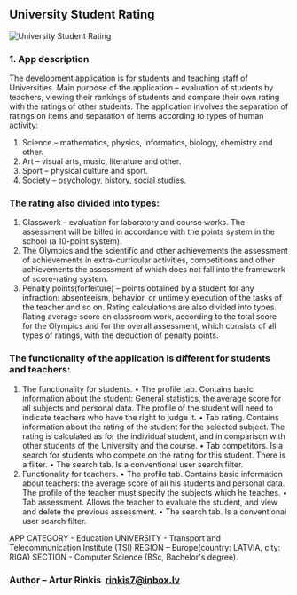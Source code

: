 ## University Student Rating

![University Student Rating](https://github.com/IEEEmadC/Apps-2017/blob/master/University%20Student%20Rating/poster.png)

### 1. App description 
The development application is for students and teaching staff of Universities. Main purpose of the application – evaluation of students by teachers, viewing their rankings of students and compare their own rating with the ratings of other students. 
The application involves the separation of ratings on items and separation of items according to types of human activity: 

1. Science – mathematics, physics, Informatics, biology, chemistry and other.
2. Art – visual arts, music, literature and other.
3. Sport – physical culture and sport. 
4. Society – psychology, history, social studies.

### The rating also divided into types: 
1. Classwork – evaluation for laboratory and course works. The assessment will be billed in accordance with the points system in the school (a 10-point system).
2. The Olympics and the scientific and other achievements the assessment of achievements in extra-curricular activities, competitions and other achievements the assessment of which does not fall into the framework of score-rating system. 
3. Penalty points(forfeiture) – points obtained by a student for any infraction: absenteeism, behavior, or untimely execution of the tasks of the teacher and so on.
Rating calculations are also divided into types. Rating average score on classroom work, according to the total score for the Olympics and for the overall assessment, which consists of all types of ratings, with the deduction of penalty points. 

### The functionality of the application is different for students and teachers:
1. The functionality for students.
• The profile tab. Contains basic information about the student: General statistics, the average score for all subjects and personal data. The profile of the student will need to indicate teachers who have the right to judge it.
• Tab rating. Contains information about the rating of the student for the selected subject. The rating is calculated as for the individual student, and in comparison with other students of the University and the course.
• Tab competitors. Is a search for students who compete on the rating for this student. There is a filter.
• The search tab. Is a conventional user search filter.
2. Functionality for teachers.
• The profile tab. Contains basic information about teachers: the average score of all his students and personal data. The profile of the teacher must specify the subjects which he teaches.
• Tab assessment. Allows the teacher to evaluate the student, and view and delete the previous assessment.
• The search tab. Is a conventional user search filter.


APP CATEGORY - Education
UNIVERSITY -  Transport and Telecommunication Institute (TSI)
REGION – Europe(country: LATVIA, city: RIGA)
SECTION - Computer Science (BSc, Bachelor's degree).

### Author – Artur Rinkis  rinkis7@inbox.lv
